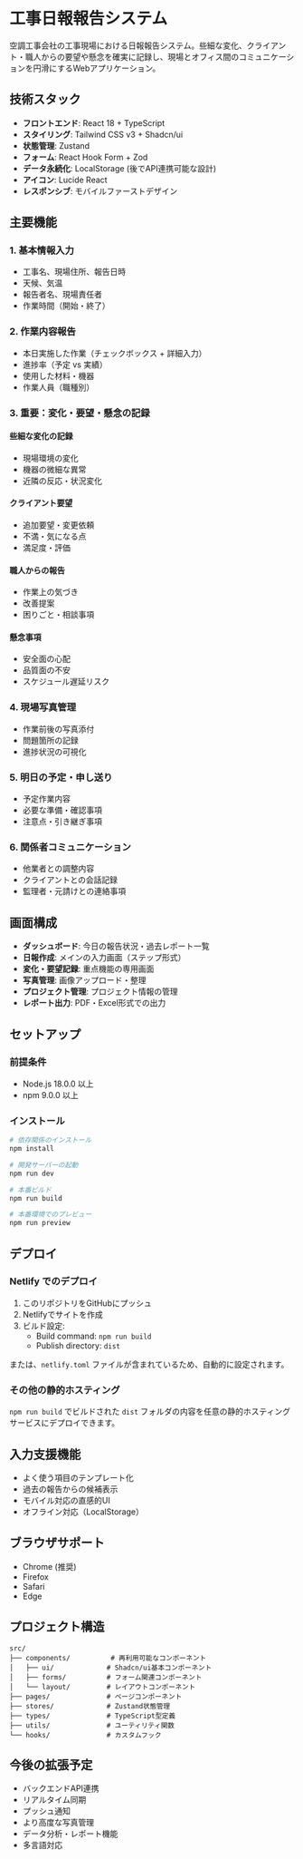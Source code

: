 # 工事日報報告システム

空調工事会社の工事現場における日報報告システム。些細な変化、クライアント・職人からの要望や懸念を確実に記録し、現場とオフィス間のコミュニケーションを円滑にするWebアプリケーション。

## 技術スタック

- **フロントエンド**: React 18 + TypeScript
- **スタイリング**: Tailwind CSS v3 + Shadcn/ui
- **状態管理**: Zustand
- **フォーム**: React Hook Form + Zod
- **データ永続化**: LocalStorage (後でAPI連携可能な設計)
- **アイコン**: Lucide React
- **レスポンシブ**: モバイルファーストデザイン

## 主要機能

### 1. 基本情報入力
- 工事名、現場住所、報告日時
- 天候、気温
- 報告者名、現場責任者
- 作業時間（開始・終了）

### 2. 作業内容報告
- 本日実施した作業（チェックボックス + 詳細入力）
- 進捗率（予定 vs 実績）
- 使用した材料・機器
- 作業人員（職種別）

### 3. 重要：変化・要望・懸念の記録

#### 些細な変化の記録
- 現場環境の変化
- 機器の微細な異常
- 近隣の反応・状況変化

#### クライアント要望
- 追加要望・変更依頼
- 不満・気になる点
- 満足度・評価

#### 職人からの報告
- 作業上の気づき
- 改善提案
- 困りごと・相談事項

#### 懸念事項
- 安全面の心配
- 品質面の不安
- スケジュール遅延リスク

### 4. 現場写真管理
- 作業前後の写真添付
- 問題箇所の記録
- 進捗状況の可視化

### 5. 明日の予定・申し送り
- 予定作業内容
- 必要な準備・確認事項
- 注意点・引き継ぎ事項

### 6. 関係者コミュニケーション
- 他業者との調整内容
- クライアントとの会話記録
- 監理者・元請けとの連絡事項

## 画面構成

- **ダッシュボード**: 今日の報告状況・過去レポート一覧
- **日報作成**: メインの入力画面（ステップ形式）
- **変化・要望記録**: 重点機能の専用画面
- **写真管理**: 画像アップロード・整理
- **プロジェクト管理**: プロジェクト情報の管理
- **レポート出力**: PDF・Excel形式での出力

## セットアップ

### 前提条件
- Node.js 18.0.0 以上
- npm 9.0.0 以上

### インストール

```bash
# 依存関係のインストール
npm install

# 開発サーバーの起動
npm run dev

# 本番ビルド
npm run build

# 本番環境でのプレビュー
npm run preview
```

## デプロイ

### Netlify でのデプロイ

1. このリポジトリをGitHubにプッシュ
2. Netlifyでサイトを作成
3. ビルド設定:
   - Build command: `npm run build`
   - Publish directory: `dist`

または、`netlify.toml` ファイルが含まれているため、自動的に設定されます。

### その他の静的ホスティング

`npm run build` でビルドされた `dist` フォルダの内容を任意の静的ホスティングサービスにデプロイできます。

## 入力支援機能

- よく使う項目のテンプレート化
- 過去の報告からの候補表示
- モバイル対応の直感的UI
- オフライン対応（LocalStorage）

## ブラウザサポート

- Chrome (推奨)
- Firefox
- Safari
- Edge

## プロジェクト構造

```
src/
├── components/          # 再利用可能なコンポーネント
│   ├── ui/             # Shadcn/ui基本コンポーネント
│   ├── forms/          # フォーム関連コンポーネント
│   └── layout/         # レイアウトコンポーネント
├── pages/              # ページコンポーネント
├── stores/             # Zustand状態管理
├── types/              # TypeScript型定義
├── utils/              # ユーティリティ関数
└── hooks/              # カスタムフック
```

## 今後の拡張予定

- バックエンドAPI連携
- リアルタイム同期
- プッシュ通知
- より高度な写真管理
- データ分析・レポート機能
- 多言語対応